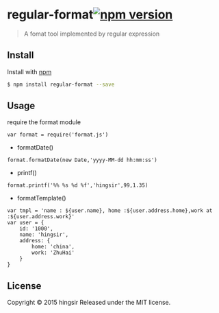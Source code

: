# regular-format[![npm version](https://badge.fury.io/js/regular-format.svg)](https://badge.fury.io/js/regular-format)

> A fomat tool implemented by regular expression

## Install

Install with [npm](https://www.npmjs.com/)

```sh
$ npm install regular-format --save
```

## Usage

require the format module
```
var format = require('format.js')
```
* formatDate()
```
format.formatDate(new Date,'yyyy-MM-dd hh:mm:ss')
```
* printf()
```
format.printf('%% %s %d %f','hingsir',99,1.35)
```
* formatTemplate()
```
var tmpl = 'name : ${user.name}, home :${user.address.home},work at :${user.address.work}'
var user = {
    id: '1000',
    name: 'hingsir',
    address: {
        home: 'china',
        work: 'ZhuHai'
    }
}
```
## License

Copyright © 2015 hingsir
Released under the MIT license.

